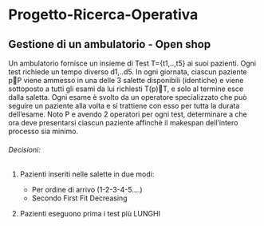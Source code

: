 # Progetto-Ricerca-Operativa

## Gestione di un ambulatorio - Open shop

Un ambulatorio fornisce un insieme di Test T={t1,..,t5} ai suoi pazienti. 
Ogni test richiede un tempo diverso d1,..d5. In ogni giornata, ciascun paziente pP viene ammesso in 
una delle 3 salette disponibili (identiche) e viene sottoposto a tutti gli esami da lui richiesti T(p)T, 
e solo al termine esce dalla saletta. Ogni esame è svolto da un operatore specializzato che può seguire un paziente
alla volta e si trattiene con esso per tutta la durata dell’esame. Noto P e avendo 2 operatori per ogni test, determinare 
a che ora deve presentarsi ciascun paziente affinchè il makespan dell’intero processo sia minimo.


###### Decisioni:
1. Pazienti inseriti nelle salette in due modi:
   - Per ordine di arrivo (1-2-3-4-5....)
   - Secondo First Fit Decreasing

2. Pazienti eseguono prima i test più LUNGHI
